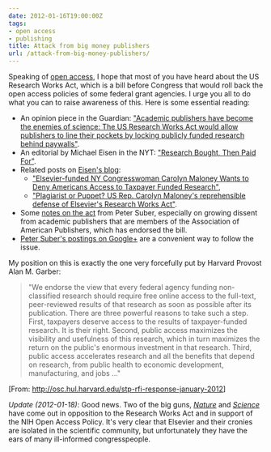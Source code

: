 ```yaml
---
date: 2012-01-16T19:00:00Z
tags:
- open access
- publishing
title: Attack from big money publishers
url: /attack-from-big-money-publishers/
---
```


Speaking of [open access](http://kvf.me/myoa), I hope that most of you have heard about the US Research Works Act, which is a bill before Congress that would roll back the open access policies of some federal grant agencies. I urge you all to do what you can to raise awareness of this. Here is some essential reading:

* An opinion piece in the Guardian: ["Academic publishers have become the enemies of science: The US Research Works Act would allow publishers to line their pockets by locking publicly funded research behind paywalls"](http://www.guardian.co.uk/science/2012/jan/16/academic-publishers-enemies-science).
* An editorial by Michael Eisen in the NYT: ["Research Bought, Then Paid For"](http://www.nytimes.com/2012/01/11/opinion/research-bought-then-paid-for.html?_r=1&pagewanted=all).
* Related posts on [Eisen's blog](http://www.michaeleisen.org/blog/):
    * ["Elsevier-funded NY Congresswoman Carolyn Maloney Wants to Deny Americans Access to Taxpayer Funded Research"](http://www.michaeleisen.org/blog/?p=807),
    * ["Plagiarist or Puppet? US Rep. Carolyn Maloney's reprehensible defense of Elsevier's Research Works Act"](http://www.michaeleisen.org/blog/?p=846).
* Some [notes on the act](http://cyber.law.harvard.edu/hoap/Notes_on_the_Research_Works_Act) from Peter Suber, especially on growing dissent from academic publishers that are members of the Association of American Publishers, which has endorsed the bill.
* [Peter Suber's postings on Google+](https://plus.google.com/109377556796183035206/posts) are a convenient way to follow the issue.

My position on this is exactly the one very forcefully put by Harvard Provost Alan M. Garber:

> "We endorse the view that every federal agency funding non-classified research should require free online access to the full-text, peer-reviewed results of that research as soon as possible after its publication. There are three powerful reasons to take such a step. First, taxpayers deserve access to the results of taxpayer-funded research. It is their right. Second, public access maximizes the visibility and usefulness of this research, which in turn maximizes the return on the public's enormous investment in that research. Third, public access accelerates research and all the benefits that depend on research, from public health to economic development, manufacturing, and jobs ..."

[From: <http://osc.hul.harvard.edu/stp-rfi-response-january-2012>]


*Update (2012-01-18)*: Good news. Two of the big guns, [*Nature*](http://www.nature.com/press_releases/rwa-statement.html) and [*Science*](http://www.aaas.org/news/releases/2012/0118rwa.shtml?sa_campaign=Internal_Ads/AAAS/RSS_News/2012-01-18/) have come out in opposition to the Research Works Act and in support of the NIH Open Access Policy. It's very clear that Elsevier and their cronies are isolated in the scientific community, but unfortunately they have the ears of many ill-informed congresspeople. 
